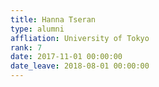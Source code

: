 ```yaml
---
title: Hanna Tseran
type: alumni
affliation: University of Tokyo
rank: 7
date: 2017-11-01 00:00:00
date_leave: 2018-08-01 00:00:00
---
```

